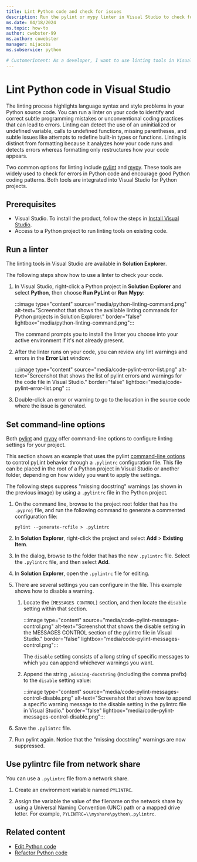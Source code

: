 ```yaml
---
title: Lint Python code and check for issues
description: Run the pylint or mypy linter in Visual Studio to check for issues in your Python code, and explore command-line options to customize the linting process.
ms.date: 04/18/2024
ms.topic: how-to
author: cwebster-99
ms.author: cowebster
manager: mijacobs
ms.subservice: python

# CustomerIntent: As a developer, I want to use linting tools in Visual Studio so that I can check for issues in my Python code.
---
```


# Lint Python code in Visual Studio

The linting process highlights language syntax and style problems in your Python source code. You can run a linter on your code to identify and correct subtle programming mistakes or unconventional coding practices that can lead to errors. Linting can detect the use of an uninitialized or undefined variable, calls to undefined functions, missing parentheses, and subtle issues like attempts to redefine built-in types or functions. Linting is distinct from formatting because it analyzes how your code runs and detects errors whereas formatting only restructures how your code appears.

Two common options for linting include [pylint](https://pypi.org/project/pylint/) and [mypy](https://www.mypy-lang.org/). These tools are widely used to check for errors in Python code and encourage good Python coding patterns. Both tools are integrated into Visual Studio for Python projects.

## Prerequisites 

- Visual Studio. To install the product, follow the steps in [Install Visual Studio](../install/install-visual-studio.md).
- Access to a Python project to run linting tools on existing code.

## Run a linter

The linting tools in Visual Studio are available in **Solution Explorer**.

The following steps show how to use a linter to check your code.

1. In Visual Studio, right-click a Python project in **Solution Explorer** and select **Python**, then choose **Run PyLint** or **Run Mypy**:

   :::image type="content" source="media/python-linting-command.png" alt-text="Screenshot that shows the available linting commands for Python projects in Solution Explorer." border="false" lightbox="media/python-linting-command.png":::

   The command prompts you to install the linter you choose into your active environment if it's not already present.

1. After the linter runs on your code, you can review any lint warnings and errors in the **Error List** window:

   :::image type="content" source="media/code-pylint-error-list.png" alt-text="Screenshot that shows the list of pylint errors and warnings for the code file in Visual Studio." border="false" lightbox="media/code-pylint-error-list.png" :::

1. Double-click an error or warning to go to the location in the source code where the issue is generated.

## Set command-line options

Both [pylint](https://pylint.readthedocs.io/en/latest/user_guide/run.html#command-line-options) and [mypy](https://mypy.readthedocs.io/en/stable/command_line.html) offer command-line options to configure linting settings for your project.

This section shows an example that uses the pylint [command-line options](https://pylint.readthedocs.io/en/latest/user_guide/run.html#command-line-options) to control pyLint behavior through a `.pylintrc` configuration file. This file can be placed in the root of a Python project in Visual Studio or another folder, depending on how widely you want to apply the settings.

The following steps suppress "missing docstring" warnings (as shown in the previous image) by using a `.pylintrc` file in the Python project.

1. On the command line, browse to the project root folder that has the `.pyproj` file, and run the following command to generate a commented configuration file:

   ```console
   pylint --generate-rcfile > .pylintrc
   ```

1. In **Solution Explorer**, right-click the project and select **Add** > **Existing Item**.

1. In the dialog, browse to the folder that has the new `.pylintrc` file. Select the `.pylintrc` file, and then select **Add**.

1. In **Solution Explorer**, open the `.pylintrc` file for editing.

1. There are several settings you can configure in the file. This example shows how to disable a warning.

   1. Locate the `[MESSAGES CONTROL]` section, and then locate the `disable` setting within that section.

      :::image type="content" source="media/code-pylint-messages-control.png" alt-text="Screenshot that shows the disable setting in the MESSAGES CONTROL section of the pylintrc file in Visual Studio." border="false" lightbox="media/code-pylint-messages-control.png":::
   
      The `disable` setting consists of a long string of specific messages to which you can append whichever warnings you want.
      
   1. Append the string `,missing-docstring` (including the comma prefix) to the `disable` setting value:

      :::image type="content" source="media/code-pylint-messages-control-disable.png" alt-text="Screenshot that shows how to append a specific warning message to the disable setting in the pylintrc file in Visual Studio." border="false" lightbox="media/code-pylint-messages-control-disable.png":::

1. Save the `.pylintrc` file.

1. Run pylint again. Notice that the "missing docstring" warnings are now suppressed.

## Use pylintrc file from network share

You can use a `.pylintrc` file from a network share.

1. Create an environment variable named `PYLINTRC`.

1. Assign the variable the value of the filename on the network share by using a Universal Naming Convention (UNC) path or a mapped drive letter. For example, `PYLINTRC=\\myshare\python\.pylintrc`.

## Related content

- [Edit Python code](editing-python-code-in-visual-studio.md)
- [Refactor Python code](refactoring-python-code.md)
